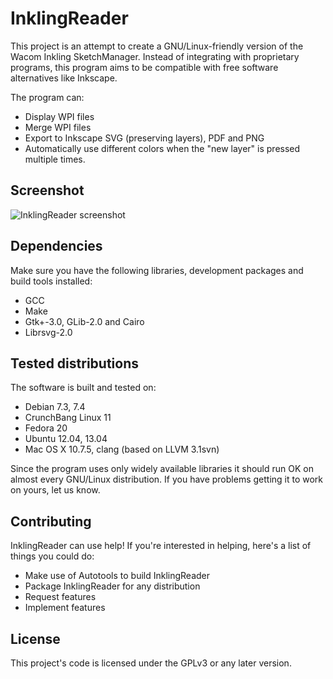 InklingReader
==============

This project is an attempt to create a GNU/Linux-friendly version of the Wacom 
Inkling SketchManager. Instead of integrating with proprietary programs, this
program aims to be compatible with free software alternatives like Inkscape.

The program can:

* Display WPI files
* Merge WPI files
* Export to Inkscape SVG (preserving layers), PDF and PNG
* Automatically use different colors when the "new layer" is pressed multiple times.


Screenshot
----------

![InklingReader screenshot](http://roelj.com/Inkling.png)

Dependencies
------------

Make sure you have the following libraries, development packages and build 
tools installed:

* GCC
* Make
* Gtk+-3.0, GLib-2.0 and Cairo
* Librsvg-2.0

Tested distributions
--------------------

The software is built and tested on:

* Debian 7.3, 7.4
* CrunchBang Linux 11
* Fedora 20
* Ubuntu 12.04, 13.04
* Mac OS X 10.7.5, clang (based on LLVM 3.1svn)

Since the program uses only widely available libraries it should run OK 
on almost every GNU/Linux distribution. If you have problems getting it
to work on yours, let us know.

Contributing
------------

InklingReader can use help! If you're interested in helping, here's a list 
of things you could do:

* Make use of Autotools to build InklingReader
* Package InklingReader for any distribution
* Request features
* Implement features


License
-------

This project's code is licensed under the GPLv3 or any later version.

